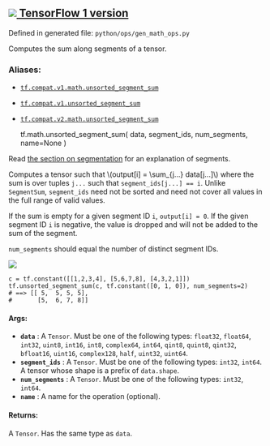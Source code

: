 [ ![](https://tensorflow.google.cn/images/tf_logo_32px.png) TensorFlow 1
version](/versions/r1.15/api_docs/python/tf/math/unsorted_segment_sum)  
---  
  
Defined in generated file: `python/ops/gen_math_ops.py`

Computes the sum along segments of a tensor.

### Aliases:

  * [`tf.compat.v1.math.unsorted_segment_sum`](/api_docs/python/tf/math/unsorted_segment_sum)
  * [`tf.compat.v1.unsorted_segment_sum`](/api_docs/python/tf/math/unsorted_segment_sum)
  * [`tf.compat.v2.math.unsorted_segment_sum`](/api_docs/python/tf/math/unsorted_segment_sum)

    
    
    tf.math.unsorted_segment_sum(
        data,
        segment_ids,
        num_segments,
        name=None
    )
    

Read [the section on
segmentation](https://tensorflow.org/api_docs/python/tf/math#Segmentation) for
an explanation of segments.

Computes a tensor such that \\(output[i] = \sum_{j...} data[j...]\\) where the
sum is over tuples `j...` such that `segment_ids[j...] == i`. Unlike
`SegmentSum`, `segment_ids` need not be sorted and need not cover all values
in the full range of valid values.

If the sum is empty for a given segment ID `i`, `output[i] = 0`. If the given
segment ID `i` is negative, the value is dropped and will not be added to the
sum of the segment.

`num_segments` should equal the number of distinct segment IDs.

![](https://tensorflow.google.cn/images/UnsortedSegmentSum.png)

    
    
    c = tf.constant([[1,2,3,4], [5,6,7,8], [4,3,2,1]])
    tf.unsorted_segment_sum(c, tf.constant([0, 1, 0]), num_segments=2)
    # ==> [[ 5,  5, 5, 5],
    #       [5,  6, 7, 8]]
    

#### Args:

  * **`data`** : A `Tensor`. Must be one of the following types: `float32`, `float64`, `int32`, `uint8`, `int16`, `int8`, `complex64`, `int64`, `qint8`, `quint8`, `qint32`, `bfloat16`, `uint16`, `complex128`, `half`, `uint32`, `uint64`.
  * **`segment_ids`** : A `Tensor`. Must be one of the following types: `int32`, `int64`. A tensor whose shape is a prefix of `data.shape`.
  * **`num_segments`** : A `Tensor`. Must be one of the following types: `int32`, `int64`.
  * **`name`** : A name for the operation (optional).

#### Returns:

A `Tensor`. Has the same type as `data`.

